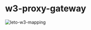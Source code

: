 # w3-proxy-gateway

![leto-w3-mapping](https://user-images.githubusercontent.com/30084404/224522872-29f575f2-65be-4fd1-9515-d11d3e13b2e4.png)
